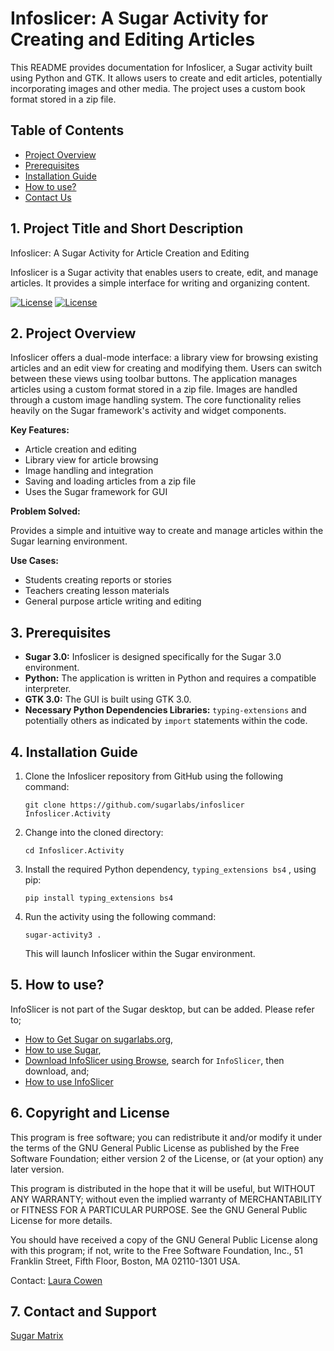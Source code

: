 # Infoslicer: A Sugar Activity for Creating and Editing Articles

This README provides documentation for Infoslicer, a Sugar activity built using Python and GTK.  It allows users to create and edit articles, potentially incorporating images and other media.  The project uses a custom book format stored in a zip file.

## Table of Contents

*   [Project Overview](#2-project-overview)
*   [Prerequisites](#3-prerequisites)
*   [Installation Guide](#4-installation-guide)
*   [How to use?](#5-how-to-use)
*   [Contact Us](#7-contact-and-support)

## 1. Project Title and Short Description

Infoslicer: A Sugar Activity for Article Creation and Editing

Infoslicer is a Sugar activity that enables users to create, edit, and manage articles.  It provides a simple interface for writing and organizing content.

[![License](https://img.shields.io/badge/License-GPLv2-blue.svg)](https://www.gnu.org/licenses/gpl-2.0)
[![License](https://img.shields.io/badge/License-GPLv3-blue.svg)](https://www.gnu.org/licenses/gpl-3.0)


## 2. Project Overview

Infoslicer offers a dual-mode interface: a library view for browsing existing articles and an edit view for creating and modifying them.  Users can switch between these views using toolbar buttons. The application manages articles using a custom format stored in a zip file.  Images are handled through a custom image handling system.  The core functionality relies heavily on the Sugar framework's activity and widget components.

**Key Features:**

*   Article creation and editing
*   Library view for article browsing
*   Image handling and integration
*   Saving and loading articles from a zip file
*   Uses the Sugar framework for GUI

**Problem Solved:**

Provides a simple and intuitive way to create and manage articles within the Sugar learning environment.

**Use Cases:**

*   Students creating reports or stories
*   Teachers creating lesson materials
*   General purpose article writing and editing




## 3. Prerequisites

*   **Sugar 3.0:** Infoslicer is designed specifically for the Sugar 3.0 environment.
*   **Python:**  The application is written in Python and requires a compatible interpreter.
*   **GTK 3.0:** The GUI is built using GTK 3.0.
*   **Necessary Python Dependencies Libraries:**  `typing-extensions` and potentially others as indicated by `import` statements within the code.


## 4. Installation Guide

1. Clone the Infoslicer repository from GitHub using the following command:
   ```
   git clone https://github.com/sugarlabs/infoslicer Infoslicer.Activity
   ```
2. Change into the cloned directory:
   ```
   cd Infoslicer.Activity
   ```
3. Install the required Python dependency, `typing_extensions bs4` , using pip:
   ```
   pip install typing_extensions bs4
   ```
4. Run the activity using the following command:
   ```
   sugar-activity3 .
   ```
   This will launch Infoslicer within the Sugar environment.


## 5. How to use?

InfoSlicer is not part of the Sugar desktop, but can be added.  Please refer to;

* [How to Get Sugar on sugarlabs.org](https://sugarlabs.org/),
* [How to use Sugar](https://help.sugarlabs.org/),
* [Download InfoSlicer using Browse](https://activities.sugarlabs.org/), search for `InfoSlicer`, then download, and;
* [How to use InfoSlicer](https://help.sugarlabs.org/info_slicer.html)

## 6. Copyright and License
This program is free software; you can redistribute it and/or modify it under the terms of the GNU General Public License as published by the Free Software Foundation; either version 2 of the License, or (at your option) any later version.

This program is distributed in the hope that it will be useful, but WITHOUT ANY WARRANTY; without even the implied warranty of MERCHANTABILITY or FITNESS FOR A PARTICULAR PURPOSE. See the GNU General Public License for more details.

You should have received a copy of the GNU General Public License along with this program; if not, write to the Free Software Foundation, Inc., 51 Franklin Street, Fifth Floor, Boston, MA 02110-1301 USA.

Contact: [Laura Cowen](laura_cowen@uk.ibm.com)


## 7. Contact and Support

[Sugar Matrix](https://matrix.to/#/#sugar:matrix.org)